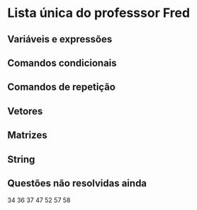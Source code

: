 #  Lista única do professsor Fred

## Variáveis e expressões

## Comandos condicionais

## Comandos de repetição

## Vetores

## Matrizes

## String

## Questões não resolvidas ainda

34
36
37
47
52
57
58
